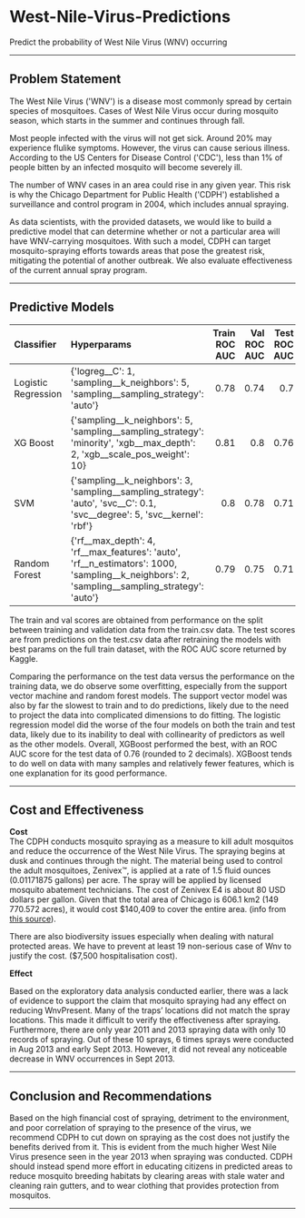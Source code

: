 # West-Nile-Virus-Predictions
Predict the probability of West Nile Virus (WNV) occurring 

---

## Problem Statement

The West Nile Virus ('WNV') is a disease most commonly spread by certain species of mosquitoes. Cases of West Nile Virus occur during mosquito season, which starts in the summer and continues through fall. 

Most people infected with the virus will not get sick. Around 20% may experience flulike symptoms. However, the virus can cause serious illness. According to the US Centers for Disease Control ('CDC'), less than 1% of people bitten by an infected mosquito will become severely ill. 

The number of WNV cases in an area could rise in any given year. This risk is why the Chicago Department for Public Health ('CDPH') established a surveillance and control program in 2004, which includes annual spraying.  

As data scientists, with the provided datasets, we would like to build a predictive model that can determine whether or not a particular area will have WNV-carrying mosquitoes. With such a model, CDPH can target mosquito-spraying efforts towards areas that pose the greatest risk, mitigating the potential of another outbreak. We also evaluate effectiveness of the current annual spray program.

---

## Predictive Models


| Classifier          | Hyperparams                                                                                                                                   |   Train ROC AUC |   Val ROC AUC |   Test ROC AUC |
|:--------------------|:----------------------------------------------------------------------------------------------------------------------------------------------|----------------:|--------------:|---------------:|
| Logistic Regression | {'logreg__C': 1, 'sampling__k_neighbors': 5, 'sampling__sampling_strategy': 'auto'}                                                           |            0.78 |          0.74 |           0.7  |
| XG Boost            | {'sampling__k_neighbors': 5, 'sampling__sampling_strategy': 'minority', 'xgb__max_depth': 2, 'xgb__scale_pos_weight': 10}                     |            0.81 |          0.8  |           0.76 |
| SVM                 | {'sampling__k_neighbors': 3, 'sampling__sampling_strategy': 'auto', 'svc__C': 0.1, 'svc__degree': 5, 'svc__kernel': 'rbf'}                    |            0.8  |          0.78 |           0.71 |
| Random Forest       | {'rf__max_depth': 4, 'rf__max_features': 'auto', 'rf__n_estimators': 1000, 'sampling__k_neighbors': 2, 'sampling__sampling_strategy': 'auto'} |            0.79 |          0.75 |           0.71 |

The train and val scores are obtained from performance on the split between training and validation data from the train.csv data. The test scores are from predictions on the test.csv data after retraining the models with best params on the full train dataset, with the ROC AUC score returned by Kaggle.

Comparing the performance on the test data versus the performance on the training data, we do observe some overfitting, especially from the support vector machine and random forest models. The support vector model was also by far the slowest to train and to do predictions, likely due to the need to project the data into complicated dimensions to do fitting.
The logistic regression model did the worse of the four models on both the train and test data, likely due to its inability to deal with collinearity of predictors as well as the other models.
Overall, XGBoost performed the best, with an ROC AUC score for the test data of 0.76 (rounded to 2 decimals). XGBoost tends to do well on data with many samples and relatively fewer features, which is one explanation for its good performance.


---

## Cost and Effectiveness

**Cost**                                                                                                                                                                                             
The CDPH conducts mosquito spraying as a measure to kill adult mosquitos and reduce the occurrence of the West Nile Virus.
The spraying begins at dusk and continues through the night. The material being used to control the adult mosquitoes, Zenivex™, is applied at a rate of 1.5 fluid ounces (0.01171875 gallons) per acre. The spray will be applied by licensed mosquito abatement technicians. The cost of Zenivex E4 is about 80 USD dollars per gallon. Given that the total area of Chicago is 606.1 km2 (149 770.572 acres), it would cost $140,409 to cover the entire area. (info from [this source](https://www.chicago.gov/city/en/depts/cdph/provdrs/healthy_communities/news/2020/august/city-to-spray-insecticide-thursday-to-kill-mosquitoes.html)).


There are also biodiversity issues especially when dealing with natural protected areas. We have to prevent at least 19 non-serious case of Wnv to justify the cost. ($7,500 hospitalisation cost). 

**Effect**                                                                                              
          
Based on the exploratory data analysis conducted earlier, there was a lack of evidence to support the claim that mosquito spraying had any effect on reducing WnvPresent. Many of the traps’ locations did not match the spray locations. This made it difficult to verify the effectiveness after spraying. Furthermore, there are only year 2011 and 2013 spraying data with only 10 records of spraying. Out of these 10 sprays, 6 times sprays were conducted in Aug 2013 and early Sept 2013. However, it did not reveal any noticeable decrease in WNV occurrences in Sept 2013.

---

## Conclusion and Recommendations

Based on the high financial cost of spraying, detriment to the environment, and poor correlation of spraying to the presence of the virus, we recommend CDPH to cut down on spraying as the cost does not justify the benefits derived from it. This is evident from the much higher West Nile Virus presence seen in the year 2013 when spraying was conducted. CDPH should instead spend more effort in educating citizens in predicted areas to reduce mosquito breeding habitats by clearing areas with stale water and cleaning rain gutters, and to wear clothing that provides protection from mosquitos.

---
